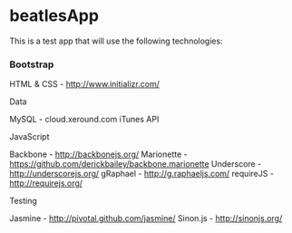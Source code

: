 beatlesApp
==========

This is a test app that will use the following technologies:

<h3>Bootstrap</h3>

HTML & CSS - http://www.initializr.com/

Data

MySQL - cloud.xeround.com
iTunes API

JavaScript

Backbone - http://backbonejs.org/
Marionette - https://github.com/derickbailey/backbone.marionette
Underscore - http://underscorejs.org/
gRaphael - http://g.raphaeljs.com/
requireJS - http://requirejs.org/

Testing

Jasmine - http://pivotal.github.com/jasmine/
Sinon.js - http://sinonjs.org/